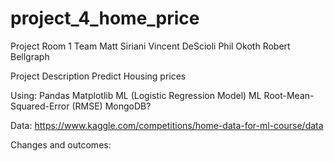 # project_4_home_price

Project Room 1 Team
Matt Siriani
Vincent DeScioli
Phil  Okoth
Robert Bellgraph

Project Description
Predict Housing prices

Using: 
Pandas 
Matplotlib
ML (Logistic Regression Model)
ML  Root-Mean-Squared-Error (RMSE) 
MongoDB? 

Data:  https://www.kaggle.com/competitions/home-data-for-ml-course/data






Changes and outcomes: 
